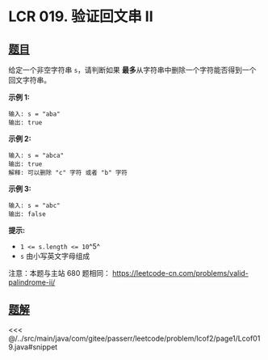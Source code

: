 # LCR 019. 验证回文串 II

## [题目](https://leetcode.cn/problems/RQku0D/)
给定一个非空字符串 `s`，请判断如果 **最多**从字符串中删除一个字符能否得到一个回文字符串。

**示例 1:**

```
输入: s = "aba"
输出: true
```

**示例 2:**

```
输入: s = "abca"
输出: true
解释: 可以删除 "c" 字符 或者 "b" 字符
```

**示例 3:**

```
输入: s = "abc"
输出: false
```

**提示:**

* `1 <= s.length <= 10`^5^
* `s` 由小写英文字母组成

注意：本题与主站 680 题相同： <https://leetcode-cn.com/problems/valid-palindrome-ii/>


## [题解](https://github.com/PasseRR/JavaLeetCode/blob/master/src/main/java/com/gitee/passerr/leetcode/problem/lcof2/page1/Lcof019.java)

<<< @/../src/main/java/com/gitee/passerr/leetcode/problem/lcof2/page1/Lcof019.java#snippet
